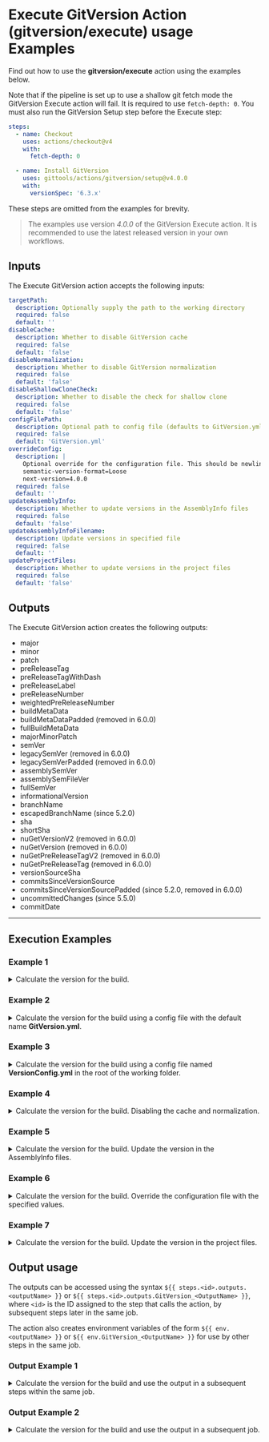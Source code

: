 # Execute GitVersion Action (gitversion/execute) usage Examples

Find out how to use the **gitversion/execute** action using the examples below.

Note that if the pipeline is set up to use a shallow git fetch mode the GitVersion Execute action will fail. It is required to use `fetch-depth: 0`.
You must also run the GitVersion Setup step before the Execute step:

```yaml
steps:
  - name: Checkout
    uses: actions/checkout@v4
    with:
      fetch-depth: 0

  - name: Install GitVersion
    uses: gittools/actions/gitversion/setup@v4.0.0
    with:
      versionSpec: '6.3.x'
```

These steps are omitted from the examples for brevity.

> The examples use version _4.0.0_ of the GitVersion Execute action.  It is recommended to use the latest released version in your own workflows.

## Inputs

The Execute GitVersion action accepts the following inputs:

```yaml
targetPath:
  description: Optionally supply the path to the working directory
  required: false
  default: ''
disableCache:
  description: Whether to disable GitVersion cache
  required: false
  default: 'false'
disableNormalization:
  description: Whether to disable GitVersion normalization
  required: false
  default: 'false'
disableShallowCloneCheck:
  description: Whether to disable the check for shallow clone
  required: false
  default: 'false'
configFilePath:
  description: Optional path to config file (defaults to GitVersion.yml)
  required: false
  default: 'GitVersion.yml'
overrideConfig:
  description: |
    Optional override for the configuration file. This should be newline-separated key-value pairs, e.g.:
    semantic-version-format=Loose
    next-version=4.0.0
  required: false
  default: ''
updateAssemblyInfo:
  description: Whether to update versions in the AssemblyInfo files
  required: false
  default: 'false'
updateAssemblyInfoFilename:
  description: Update versions in specified file
  required: false
  default: ''
updateProjectFiles:
  description: Whether to update versions in the project files
  required: false
  default: 'false'
```

## Outputs

The Execute GitVersion action creates the following outputs:

- major
- minor
- patch
- preReleaseTag
- preReleaseTagWithDash
- preReleaseLabel
- preReleaseNumber
- weightedPreReleaseNumber
- buildMetaData
- buildMetaDataPadded (removed in 6.0.0)
- fullBuildMetaData
- majorMinorPatch
- semVer
- legacySemVer (removed in 6.0.0)
- legacySemVerPadded (removed in 6.0.0)
- assemblySemVer
- assemblySemFileVer
- fullSemVer
- informationalVersion
- branchName
- escapedBranchName (since 5.2.0)
- sha
- shortSha
- nuGetVersionV2 (removed in 6.0.0)
- nuGetVersion (removed in 6.0.0)
- nuGetPreReleaseTagV2 (removed in 6.0.0)
- nuGetPreReleaseTag (removed in 6.0.0)
- versionSourceSha
- commitsSinceVersionSource
- commitsSinceVersionSourcePadded (since 5.2.0, removed in 6.0.0)
- uncommittedChanges (since 5.5.0)
- commitDate

---

## Execution Examples

### Example 1

<details>
  <summary>Calculate the version for the build.</summary>

```yaml
steps:
  # gittools/actions/gitversion/setup@v4.0.0 action omitted for brevity.

  - name: Determine Version
    id: version_step # step id used as a reference for output values
    uses: gittools/actions/gitversion/execute@v4.0.0
```

</details>

### Example 2

<details>
  <summary>Calculate the version for the build using a config file with the default name <b>GitVersion.yml</b>.</summary>

```yaml
steps:
  - name: Determine Version
    id: version_step # step id used as reference for output values
    uses: gittools/actions/gitversion/execute@v4.0.0
```

Example contents of **GitVersion.yml**:

```yaml
mode: Mainline
branches:
  master:
    regex: ^latest$
  pull-request:
    tag: pr
```

</details>

### Example 3

<details>
  <summary>Calculate the version for the build using a config file named <b>VersionConfig.yml</b> in the root of the working folder.</summary>

```yaml
steps:
  # gittools/actions/gitversion/setup@v4.0.0 action omitted for brevity.

  - name: Determine Version
    id: version_step # step id used as a reference for output values
    uses: gittools/actions/gitversion/execute@v4.0.0
    with:
      configFilePath: VersionConfig.yml
```

</details>

### Example 4

<details>
  <summary>Calculate the version for the build. Disabling the cache and normalization.</summary>

```yaml
steps:
  # gittools/actions/gitversion/setup@v4.0.0 action omitted for brevity.

  - name: Determine Version
    id: version_step # step id used as a reference for output values
    uses: gittools/actions/gitversion/execute@v4.0.0
    with:
      disableCache: true
      disableNormalization: true
```

</details>

### Example 5

<details>
  <summary>Calculate the version for the build. Update the version in the AssemblyInfo files.</summary>

```yaml
steps:
  # gittools/actions/gitversion/setup@v4.0.0 action omitted for brevity.

  - name: Determine Version
    uses: gittools/actions/gitversion/execute@v4.0.0
    with:
      updateAssemblyInfo: true
```

</details>

### Example 6

<details>
  <summary>Calculate the version for the build. Override the configuration file with the specified values.</summary>

```yaml
steps:
  # gittools/actions/gitversion/setup@v4.0.0 action omitted for brevity.

  - name: Determine Version
    id: version_step # step id used as a reference for output values
    uses: gittools/actions/gitversion/execute@v4.0.0
    with:
      overrideConfig: |
        semantic-version-format=Loose
        next-version=4.0.0
```

</details>

### Example 7

<details>
  <summary>Calculate the version for the build. Update the version in the project files.</summary>

```yaml
steps:
  # gittools/actions/gitversion/setup@v4.0.0 action omitted for brevity.

  - name: Determine Version
    id: version_step # step id used as a reference for output values
    uses: gittools/actions/gitversion/execute@v4.0.0
    with:
      updateProjectFiles: true
```

</details>

## Output usage

The outputs can be accessed using the syntax `${{ steps.<id>.outputs.<outputName> }}` or `${{ steps.<id>.outputs.GitVersion_<OutputName> }}`,
where `<id>` is the ID assigned to the step that calls the action, by subsequent steps later in the same job.

The action also creates environment variables of the form `${{ env.<outputName> }}` or `${{ env.GitVersion_<OutputName> }}` for use by other steps in the same job.

### Output Example 1

<details>
  <summary>Calculate the version for the build and use the output in a subsequent steps within the same job.</summary>

```yaml
jobs:
  GitVersion_v6_same_job:
    name: GitVersion v6 (same job)
    runs-on: ubuntu-24.04
    steps:
      - name: Checkout
        uses: actions/checkout@v4
        with:
          fetch-depth: 0

      - name: Install GitVersion
        uses: gittools/actions/gitversion/setup@v4.0.0
        with:
          versionSpec: '6.3.x'

      - name: Determine Version
        id: version_step # step id used as a reference for output values
        uses: gittools/actions/gitversion/execute@v4.0.0

      - run: |
          echo "FullSemVer (env.fullSemVer)            : ${{ env.fullSemVer }}"
        name: Display GitVersion variables (without prefix)

      - run: |
          echo "FullSemVer (env.GitVersion_FullSemVer) : ${{ env.GitVersion_FullSemVer }}"
        name: Display GitVersion variables (with prefix)

      - run: |
          echo "FullSemVer (steps.version_step.outputs.fullSemVer)            : ${{ steps.version_step.outputs.fullSemVer }}"
        name: Display GitVersion outputs (step output without prefix)

      - run: |
          echo "FullSemVer (steps.version_step.outputs.GitVersion_FullSemVer) : ${{ steps.version_step.outputs.GitVersion_FullSemVer }}"
        name: Display GitVersion outputs (step output with prefix)

      - run: |
          echo "FullSemVer (env.myvar_fullSemVer)            : ${{ env.myvar_fullSemVer }}"
        name: Display mapped local env (outputs without prefix)
        env:
          myvar_fullSemVer: ${{ steps.version_step.outputs.fullSemVer }}

      - run: |
          echo "FullSemVer (env.myvar_GitVersion_FullSemVer) : ${{ env.myvar_GitVersion_FullSemVer }}"
        name: Display mapped local env (outputs with prefix)
        env:
          myvar_GitVersion_FullSemVer: ${{ steps.version_step.outputs.GitVersion_FullSemVer }}

      - run: |
          echo "FullSemVer (env.myvar_fullSemVer)            : $env:myvar_fullSemVer"
        name: Display mapped local env (pwsh - outputs without prefix)
        shell: pwsh
        env:
          myvar_fullSemVer: ${{ steps.version_step.outputs.fullSemVer }}

      - run: |
          echo "FullSemVer (env.myvar_GitVersion_FullSemVer) : $env:myvar_GitVersion_FullSemVer"
        name: Display mapped local env (pwsh - outputs with prefix)
        shell: pwsh
        env:
          myvar_GitVersion_FullSemVer: ${{ steps.version_step.outputs.GitVersion_FullSemVer }}

      - run: |
          echo "FullSemVer (myvar_fullSemVer)            : $myvar_fullSemVer"
        name: Display mapped local env (bash - outputs without prefix)
        shell: bash
        env:
          myvar_fullSemVer: ${{ steps.version_step.outputs.fullSemVer }}

      - run: |
          echo "FullSemVer (myvar_GitVersion_FullSemVer) : $myvar_GitVersion_FullSemVer"
        name: Display mapped local env (bash - outputs with prefix)
        shell: bash
        env:
          myvar_GitVersion_FullSemVer: ${{ steps.version_step.outputs.GitVersion_FullSemVer }}
```

</details>

### Output Example 2

<details>
  <summary>Calculate the version for the build and use the output in a subsequent job.</summary>

```yaml
jobs:
  GitVersion_v6_cross_job:
    name: GitVersion v6 (cross job)
    runs-on: ubuntu-24.04
    outputs:
      branchName: ${{ steps.version_step.outputs.branchName }}
      fullSemVer: ${{ steps.version_step.outputs.fullSemVer }}

      GitVersion_BranchName: ${{ steps.version_step.outputs.GitVersion_BranchName }}
      GitVersion_FullSemVer: ${{ steps.version_step.outputs.GitVersion_FullSemVer }}
    steps:
      - name: Checkout
        uses: actions/checkout@v4
        with:
          fetch-depth: 0

      - name: Install GitVersion
        uses: gittools/actions/gitversion/setup@v4.0.0
        with:
          versionSpec: '6.3.x'

      - name: Determine Version
        id: version_step # step id used as a reference for output values
        uses: gittools/actions/gitversion/execute@v4.0.0

  GitVersion_v6_cross_job_consumer_without_prefix:
    name: GitVersion v6 (cross job consumer) - without prefix
    needs: GitVersion_v6_cross_job
    runs-on: ubuntu-24.04
    if: contains(needs.GitVersion_v6_cross_job.outputs['branchName'], 'main')
    env:
      myvar_fullSemVer: ${{ needs.GitVersion_v6_cross_job.outputs.fullSemVer }}
    steps:
      - run: |
          echo "FullSemVer (env:myvar_fullSemVer)   : $env:myvar_fullSemVer"
        name: Use job variables (pwsh - outputs without prefix)
        shell: pwsh

      - run: |
          echo "FullSemVer (env:localvar_fullSemVer): $env:localvar_fullSemVer"
        name: Use local env mapped from output (pwsh - outputs without prefix)
        shell: pwsh
        env:
          localvar_fullSemVer: ${{ needs.GitVersion_v6_cross_job.outputs.fullSemVer }}

      - run: |
          echo "FullSemVer (env:localvar_fullSemVer)   : $env:localvar_fullSemVer"
        name: Use local env mapped from job variables (pwsh - outputs without prefix)
        shell: pwsh
        env:
          localvar_fullSemVer: ${{ env.myvar_fullSemVer }}

      - run: |
          echo "FullSemVer (needs.GitVersion_v6_cross_job.outputs.fullSemVer) : ${{ needs.GitVersion_v6_cross_job.outputs.fullSemVer }}"
        name: Use direct output from previous job (pwsh - outputs without prefix)
        shell: pwsh

      - run: |
          echo "FullSemVer (myvar_fullSemVer)   : $myvar_fullSemVer"
        name: Use job variables (bash - outputs without prefix)
        shell: bash

      - run: |
          echo "FullSemVer (localvar_fullSemVer): $localvar_fullSemVer"
        name: Use local env mapped from output (bash - outputs without prefix)
        shell: bash
        env:
          localvar_fullSemVer: ${{ needs.GitVersion_v6_cross_job.outputs.fullSemVer }}

      - run: |
          echo "FullSemVer (localvar_fullSemVer)   : $localvar_fullSemVer"
        name: Use local env mapped from job variables (bash - outputs without prefix)
        shell: bash
        env:
          localvar_fullSemVer: ${{ env.myvar_fullSemVer }}

      - run: |
          echo "FullSemVer (needs.GitVersion_v6_cross_job.outputs.fullSemVer) : ${{ needs.GitVersion_v6_cross_job.outputs.fullSemVer }}"
        name: Use direct output from previous job (bash - outputs without prefix)
        shell: bash

  GitVersion_v6_cross_job_consumer_with_prefix:
    name: GitVersion v6 (cross job consumer) - with prefix
    needs: GitVersion_v6_cross_job
    runs-on: ubuntu-24.04
    if: contains(needs.GitVersion_v6_cross_job.outputs['GitVersion_BranchName'], 'main')
    env:
      myvar_GitVersion_FullSemVer: ${{ needs.GitVersion_v6_cross_job.outputs.GitVersion_FullSemVer }}
    steps:
      - run: |
          echo "FullSemVer (env:myvar_GitVersion_FullSemVer)   : $env:myvar_GitVersion_FullSemVer"
        name: Use job variables (pwsh - outputs without prefix)
        shell: pwsh

      - run: |
          echo "FullSemVer (env:localvar_fullSemVer): $env:localvar_fullSemVer"
        name: Use local env mapped from output (pwsh - outputs without prefix)
        shell: pwsh
        env:
          localvar_fullSemVer: ${{ needs.GitVersion_v6_cross_job.outputs.GitVersion_FullSemVer }}

      - run: |
          echo "FullSemVer (env:localvar_fullSemVer)   : $env:localvar_fullSemVer"
        name: Use local env mapped from job variables (pwsh - outputs without prefix)
        shell: pwsh
        env:
          localvar_fullSemVer: ${{ env.myvar_GitVersion_FullSemVer }}

      - run: |
          echo "FullSemVer (needs.GitVersion_v6_cross_job.outputs.GitVersion_FullSemVer) : ${{ needs.GitVersion_v6_cross_job.outputs.GitVersion_FullSemVer }}"
        name: Use direct output from previous job (pwsh - outputs without prefix)
        shell: pwsh

      - run: |
          echo "FullSemVer (myvar_GitVersion_FullSemVer)   : $myvar_GitVersion_FullSemVer"
        name: Use job variables (bash - outputs without prefix)

        shell: bash

      - run: |
          echo "FullSemVer (localvar_fullSemVer): $localvar_fullSemVer"
        name: Use local env mapped from output (bash - outputs without prefix)
        shell: bash
        env:
          localvar_fullSemVer: ${{ needs.GitVersion_v6_cross_job.outputs.GitVersion_FullSemVer }}

      - run: |
          echo "FullSemVer (localvar_fullSemVer)   : $localvar_fullSemVer"
        name: Use local env mapped from job variables (bash - outputs without prefix)
        shell: bash
        env:
          localvar_fullSemVer: ${{ env.myvar_GitVersion_FullSemVer }}

      - run: |
          echo "FullSemVer (needs.GitVersion_v6_cross_job.outputs.GitVersion_FullSemVer) : ${{ needs.GitVersion_v6_cross_job.outputs.GitVersion_FullSemVer }}"
        name: Use direct output from previous job (bash - outputs without prefix)
        shell: bash
```

</details>
